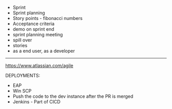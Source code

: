 - Sprint
- Sprint planning
- Story points - fibonacci numbers
- Acceptance criteria
- demo on sprint end
- sprint planning meeting
- spill over
- stories
- as a end user, as a developer

---

https://www.atlassian.com/agile

DEPLOYMENTS:

- EAP
- Win SCP
- Push the code to the dev instance after the PR is merged
- Jenkins - Part of CICD
